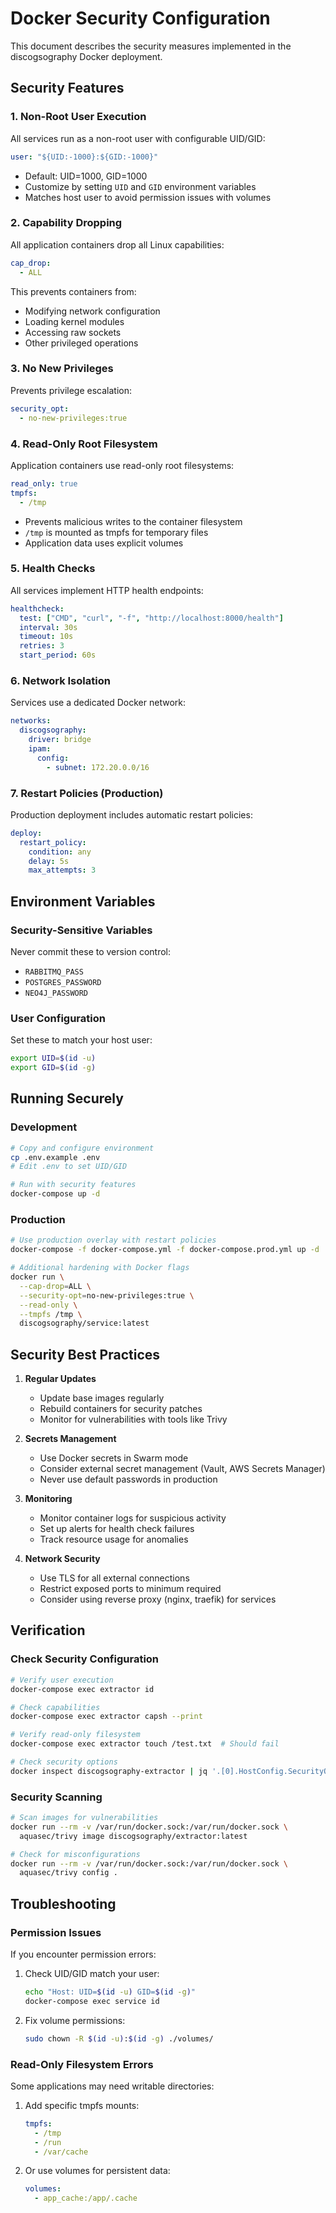 # Docker Security Configuration

This document describes the security measures implemented in the discogsography Docker deployment.

## Security Features

### 1. Non-Root User Execution

All services run as a non-root user with configurable UID/GID:

```yaml
user: "${UID:-1000}:${GID:-1000}"
```

- Default: UID=1000, GID=1000
- Customize by setting `UID` and `GID` environment variables
- Matches host user to avoid permission issues with volumes

### 2. Capability Dropping

All application containers drop all Linux capabilities:

```yaml
cap_drop:
  - ALL
```

This prevents containers from:

- Modifying network configuration
- Loading kernel modules
- Accessing raw sockets
- Other privileged operations

### 3. No New Privileges

Prevents privilege escalation:

```yaml
security_opt:
  - no-new-privileges:true
```

### 4. Read-Only Root Filesystem

Application containers use read-only root filesystems:

```yaml
read_only: true
tmpfs:
  - /tmp
```

- Prevents malicious writes to the container filesystem
- `/tmp` is mounted as tmpfs for temporary files
- Application data uses explicit volumes

### 5. Health Checks

All services implement HTTP health endpoints:

```yaml
healthcheck:
  test: ["CMD", "curl", "-f", "http://localhost:8000/health"]
  interval: 30s
  timeout: 10s
  retries: 3
  start_period: 60s
```

### 6. Network Isolation

Services use a dedicated Docker network:

```yaml
networks:
  discogsography:
    driver: bridge
    ipam:
      config:
        - subnet: 172.20.0.0/16
```

### 7. Restart Policies (Production)

Production deployment includes automatic restart policies:

```yaml
deploy:
  restart_policy:
    condition: any
    delay: 5s
    max_attempts: 3
```

## Environment Variables

### Security-Sensitive Variables

Never commit these to version control:

- `RABBITMQ_PASS`
- `POSTGRES_PASSWORD`
- `NEO4J_PASSWORD`

### User Configuration

Set these to match your host user:

```bash
export UID=$(id -u)
export GID=$(id -g)
```

## Running Securely

### Development

```bash
# Copy and configure environment
cp .env.example .env
# Edit .env to set UID/GID

# Run with security features
docker-compose up -d
```

### Production

```bash
# Use production overlay with restart policies
docker-compose -f docker-compose.yml -f docker-compose.prod.yml up -d

# Additional hardening with Docker flags
docker run \
  --cap-drop=ALL \
  --security-opt=no-new-privileges:true \
  --read-only \
  --tmpfs /tmp \
  discogsography/service:latest
```

## Security Best Practices

1. **Regular Updates**

   - Update base images regularly
   - Rebuild containers for security patches
   - Monitor for vulnerabilities with tools like Trivy

1. **Secrets Management**

   - Use Docker secrets in Swarm mode
   - Consider external secret management (Vault, AWS Secrets Manager)
   - Never use default passwords in production

1. **Monitoring**

   - Monitor container logs for suspicious activity
   - Set up alerts for health check failures
   - Track resource usage for anomalies

1. **Network Security**

   - Use TLS for all external connections
   - Restrict exposed ports to minimum required
   - Consider using reverse proxy (nginx, traefik) for services

## Verification

### Check Security Configuration

```bash
# Verify user execution
docker-compose exec extractor id

# Check capabilities
docker-compose exec extractor capsh --print

# Verify read-only filesystem
docker-compose exec extractor touch /test.txt  # Should fail

# Check security options
docker inspect discogsography-extractor | jq '.[0].HostConfig.SecurityOpt'
```

### Security Scanning

```bash
# Scan images for vulnerabilities
docker run --rm -v /var/run/docker.sock:/var/run/docker.sock \
  aquasec/trivy image discogsography/extractor:latest

# Check for misconfigurations
docker run --rm -v /var/run/docker.sock:/var/run/docker.sock \
  aquasec/trivy config .
```

## Troubleshooting

### Permission Issues

If you encounter permission errors:

1. Check UID/GID match your user:

   ```bash
   echo "Host: UID=$(id -u) GID=$(id -g)"
   docker-compose exec service id
   ```

1. Fix volume permissions:

   ```bash
   sudo chown -R $(id -u):$(id -g) ./volumes/
   ```

### Read-Only Filesystem Errors

Some applications may need writable directories:

1. Add specific tmpfs mounts:

   ```yaml
   tmpfs:
     - /tmp
     - /run
     - /var/cache
   ```

1. Or use volumes for persistent data:

   ```yaml
   volumes:
     - app_cache:/app/.cache
   ```
